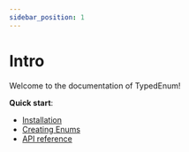 ```yaml
---
sidebar_position: 1
---
```


# Intro

Welcome to the documentation of TypedEnum!

**Quick start**:

- [Installation](./Installation.md)
- [Creating Enums](./Creating_Enums.md)
- [API reference](../Api)
